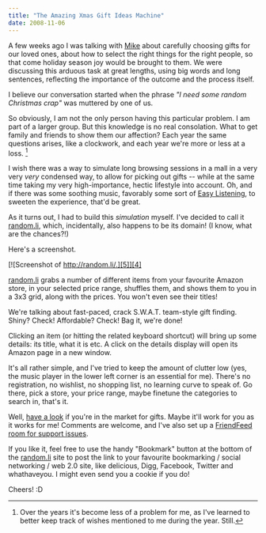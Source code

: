 ```yaml
---
title: "The Amazing Xmas Gift Ideas Machine"
date: 2008-11-06
---
```


A few weeks ago I was talking with [Mike][1] about carefully choosing gifts for our loved ones, about how to select the right things for the right people,
so that come holiday season joy would be brought to them. We were discussing this arduous task at great lengths, using big words and long sentences,
reflecting the importance of the outcome and the process itself.

I believe our conversation started when the phrase _"I need some random Christmas crap"_ was muttered by one of us.

So obviously, I am not the only person having this particular problem. I am part of a larger group. But this knowledge is no real consolation. What to get family and friends to show them our affection? Each year the same questions arises, like a clockwork, and each year we're more or less at a loss. [^1]

I wish there was a way to simulate long browsing sessions in a mall in a very very _very_ condensed way, to allow for picking out gifts -- while at the same time taking my very high-importance, hectic lifestyle into account. Oh, and if there was some soothing music, favorably some sort of [Easy Listening][3], to sweeten the experience, that'd be great.

As it turns out, I had to build this _simulation_ myself. I've decided to call it [random.li][4], which, incidentally, also happens to be its domain! (I know, what are the chances?!)

Here's a screenshot.

[![Screenshot of http://random.li/.][5]][4]

[random.li][4] grabs a number of different items from your favourite Amazon store, in your selected price range, shuffles them, and shows them to you in a 3x3 grid, along with the prices. You won't even see their titles!

We're talking about fast-paced, crack S.W.A.T. team-style gift finding. Shiny?
Check! Affordable? Check! Bag it, we're done!

Clicking an item (or hitting the related keyboard shortcut) will bring up some details: its title, what it is etc. A click on the details display will open its Amazon page in a new window.

It's all rather simple, and I've tried to keep the amount of clutter low (yes,
the music player in the lower left corner is an essential for me). There's no registration, no wishlist, no shopping list, no learning curve to speak of. Go there, pick a store, your price range, maybe finetune the categories to search in, that's it.

Well, [have a look][4] if you're in the market for gifts. Maybe it'll work for you as it works for me! Comments are welcome, and I've also set up a
[FriendFeed room for support issues][6].

If you like it, feel free to use the handy "Bookmark" button at the bottom of the [random.li][4] site to post the link to your favourite bookmarking /
social networking / web 2.0 site, like delicious, Digg, Facebook, Twitter and whathaveyou. I might even send you a cookie if you do!

Cheers! :D


[^1]: Over the years it's become less of a problem for me, as I've learned to better keep track of wishes mentioned to me during the year. Still.


[1]: http://mikewest.org/
[3]: http://en.wikipedia.org/wiki/Easy_listening
[4]: http://random.li/
[5]: //dl.dropbox.com/u/7298/blog/wp-content/2008/11/randomli.png (random.li)
[6]: http://friendfeed.com/rooms/randomli


